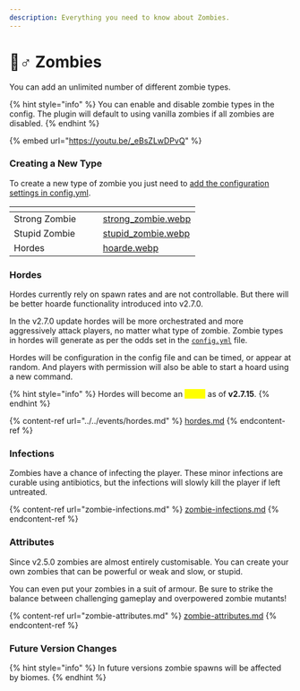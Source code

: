 ```yaml
---
description: Everything you need to know about Zombies.
---
```


# 🧟♂ Zombies

You can add an unlimited number of different zombie types.

{% hint style="info" %}
You can enable and disable zombie types in the config. The plugin will default to using vanilla zombies if all zombies are disabled.
{% endhint %}

{% embed url="https://youtu.be/_eBsZLwDPvQ" %}

### Creating a New Type

To create a new type of zombie you just need to [add the configuration settings in config.yml](../../configuration/config.yml/zombie-settings.md).

<table data-card-size="large" data-view="cards"><thead><tr><th></th><th data-hidden></th><th data-hidden></th><th data-hidden data-card-cover data-type="files"></th></tr></thead><tbody><tr><td>Strong Zombie</td><td></td><td></td><td><a href="../../.gitbook/assets/strong_zombie.webp">strong_zombie.webp</a></td></tr><tr><td>Stupid Zombie</td><td></td><td></td><td><a href="../../.gitbook/assets/stupid_zombie.webp">stupid_zombie.webp</a></td></tr><tr><td>Hordes</td><td></td><td></td><td><a href="../../.gitbook/assets/hoarde.webp">hoarde.webp</a></td></tr></tbody></table>

### Hordes

Hordes currently rely on spawn rates and are not controllable. But there will be better hoarde functionality introduced into v2.7.0.

In the v2.7.0 update hordes will be more orchestrated and more aggressively attack players, no matter what type of zombie. Zombie types in hordes will generate as per the odds set in the [`config.yml`](../../configuration/config.yml/) file.

Hordes will be configuration in the config file and can be timed, or appear at random. And players with permission will also be able to start a hoard using a new command.

{% hint style="info" %}
Hordes will become an <mark style="color:yellow;">Event</mark> as of **v2.7.15**.
{% endhint %}

{% content-ref url="../../events/hordes.md" %}
[hordes.md](../../events/hordes.md)
{% endcontent-ref %}

### Infections

Zombies have a chance of infecting the player. These minor infections are curable using antibiotics, but the infections will slowly kill the player if left untreated.

{% content-ref url="zombie-infections.md" %}
[zombie-infections.md](zombie-infections.md)
{% endcontent-ref %}

### Attributes

Since v2.5.0 zombies are almost entirely customisable. You can create your own zombies that can be powerful or weak and slow, or stupid.

You can even put your zombies in a suit of armour. Be sure to strike the balance between challenging gameplay and overpowered zombie mutants!

{% content-ref url="zombie-attributes.md" %}
[zombie-attributes.md](zombie-attributes.md)
{% endcontent-ref %}

### Future Version Changes

{% hint style="info" %}
In future versions zombie spawns will be affected by biomes.
{% endhint %}

